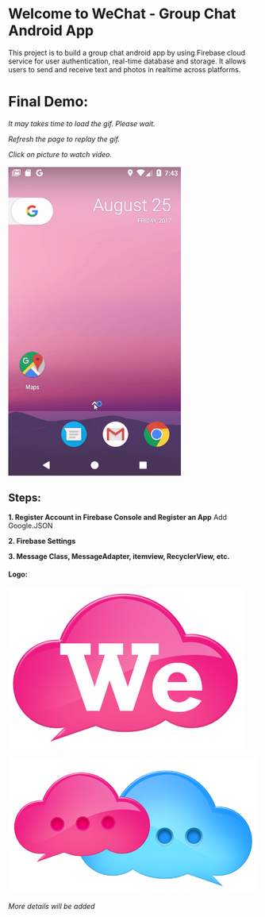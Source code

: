 # [](#header-1) Welcome to WeChat - Group Chat Android App
This project is to build a group chat android app by using Firebase cloud service for user authentication, real-time database and storage. It allows users to send and receive text and photos in realtime across platforms.

# [](#header-1) Final Demo:

_It may takes time to load the gif. Please wait._

_Refresh the page to replay the gif._

_Click on picture to watch video._

![gif](res/demo.gif)

## [](#header-2) Steps:
**1. Register Account in Firebase Console and Register an App**
    Add Google.JSON

**2. Firebase Settings**

**3. Message Class, MessageAdapter, itemview, RecyclerView, etc.**

#### [](#header-4) Logo:
![png](res/launcher.png)

![png](res/logo.png)

_More details will be added_

